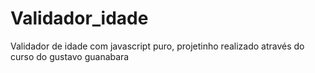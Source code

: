 # Validador_idade
 Validador de idade com javascript puro, projetinho realizado através do curso do gustavo guanabara
